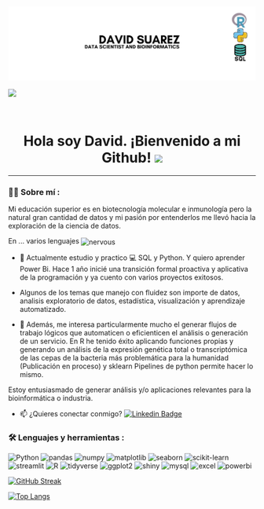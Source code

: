 <div id="header" align="center">
  <img decoding="async" src="https://github.com/DavidSuarez111/DavidSuarez111/blob/main/Gray%20modern%20professional%20data%20analysis%20Linkedln%20banner.jpg" width="800"/>
</div>



[![](https://img.shields.io/badge/LinkedIn-0077B5?style=for-the-badge&logo=linkedin&logoColor=white)](www.linkedin.com/in/david-suarez-garza)
<div id="badges" align="center">
<img decoding="async" src="https://visitor-badge-reloaded.herokuapp.com/badge?page_id=noelianav91.noelianav91&color=00cf00" alt=""/>
<h1>
  Hola soy David. ¡Bienvenido a mi Github!
  <img decoding="async" src="https://media.giphy.com/media/hvRJCLFzcasrR4ia7z/giphy.gif" width="30px"/>
</h1>

---
 <div id="header" align="left">

### :man_technologist: Sobre mí :
Mi educación superior es en biotecnología molecular e inmunología pero la natural gran cantidad de datos y mi pasión por entenderlos me llevó hacia la exploración de la ciencia de datos. 

En ... varios lenguajes <img src="https://github.com/user-attachments/assets/f0faaf1c-2c43-40ad-b5fa-d5fb2647dacf" alt="nervous" width="20" style="vertical-align: middle;" />

* :blue_book: Actualmente estudio  y practico :computer: SQL y Python. Y quiero aprender Power Bi. Hace 1 año inicié una transición formal proactiva y aplicativa de la programación y ya cuento con varios proyectos exitosos.

* Algunos de los temas que manejo con fluidez son importe de datos, analisis exploratorio de datos, estadística, visualización y aprendizaje automatizado. 

* :heartbeat: Además, me interesa particularmente mucho el generar flujos de trabajo lógicos que automaticen o eficienticen el análisis o generación de un servicio. En R he tenido éxito aplicando funciones propias y generando un análisis de la expresión genética total o transcriptómica de las cepas de la bacteria más problemática para la humanidad (Publicación en proceso) y sklearn Pipelines de python permite hacer lo mismo. 

Estoy entusiasmado de generar análisis y/o aplicaciones relevantes para la bioinformática o industria. 
* :mailbox: ¿Quieres conectar conmigo?  [![Linkedin Badge](https://img.shields.io/badge/-David-blue?style=flat&logo=Linkedin&logoColor=white)](www.linkedin.com/in/david-suarez-garza)

### :hammer_and_wrench: Lenguajes y herramientas :
<div id="header" align="left">
    <!-- Python -->
<a>
 <img decoding="async" src="https://img.shields.io/badge/Python-3776AB?style=for-the-badge&logo=Python&logoColor=white" alt="Python"/>
</a>
<a>
 <img decoding="async" src="https://img.shields.io/badge/pandas-150458?style=for-the-badge&logo=pandas&logoColor=white" alt="pandas"/>
</a>
<a>
 <img decoding="async" src="https://img.shields.io/badge/numpy-013243?style=for-the-badge&logo=numpy&logoColor=white" alt="numpy"/>
</a>
<a>
 <img decoding="async" src="https://img.shields.io/badge/matplotlib-11557C?style=for-the-badge&logo=plotly&logoColor=white" alt="matplotlib"/>
</a>
<a>
 <img decoding="async" src="https://img.shields.io/badge/seaborn-4C72B0?style=for-the-badge&logo=Python&logoColor=white" alt="seaborn"/>
</a>
<a>
 <img decoding="async" src="https://img.shields.io/badge/scikit--learn-F7931E?style=for-the-badge&logo=scikit-learn&logoColor=white" alt="scikit-learn"/>
</a>
<a>
 <img decoding="async" src="https://img.shields.io/badge/streamlit-FF4B4B?style=for-the-badge&logo=streamlit&logoColor=white" alt="streamlit"/>
</a>
 <!-- R -->
<a>
 <img decoding="async" src="https://img.shields.io/badge/R-276DC3?style=for-the-badge&logo=R&logoColor=white" alt="R"/>
</a>
<a>
 <img decoding="async" src="https://img.shields.io/badge/tidyverse-1A162D?style=for-the-badge&logo=R&logoColor=white" alt="tidyverse"/>
</a>
<a>
 <img decoding="async" src="https://img.shields.io/badge/ggplot2-2E73B3?style=for-the-badge&logo=R&logoColor=white" alt="ggplot2"/>
</a>
<a>
 <img decoding="async" src="https://img.shields.io/badge/shiny-4BA3C3?style=for-the-badge&logo=R&logoColor=white" alt="shiny"/>
</a>
  
  <img decoding="async" src="https://img.shields.io/badge/MySQL-6DB33F?style=for-the-badge&logo=mysql&logoColor=white" alt="mysql"/>
  </a>
 <img decoding="async" src="https://img.shields.io/badge/Microsoft_Excel-217346?style=for-the-badge&logo=microsoft-excel&logoColor=white" alt="excel"/>
  </a>
 <img decoding="async" src="https://img.shields.io/badge/Power_BI-FFBE00?style=for-the-badge&logo=Power-BI&logoColor=white" alt="powerbi"/>
  </a>



</div>

[![GitHub Streak](http://github-readme-streak-stats.herokuapp.com?user=DavidSuarez111&theme=dark&background=000000)](https://git.io/streak-stats)


[![Top Langs](https://github-readme-stats.vercel.app/api/top-langs/?username=DavidSuarez111&layout=compact&theme=vision-friendly-dark)](https://github.com/anuraghazra/github-readme-stats)
  <!--
**DavidSuarez111/DavidSuarez111** is a ✨ _special_ ✨ repository because its `README.md` (this file) appears on your GitHub profile.

Here are some ideas to get you started:

- 🔭 I’m currently working on ...
- 🌱 I’m currently learning ...
- 👯 I’m looking to collaborate on ...
- 🤔 I’m looking for help with ...
- 💬 Ask me about ...
- 📫 How to reach me: ...
- 😄 Pronouns: ...
- ⚡ Fun fact: ...
-->

